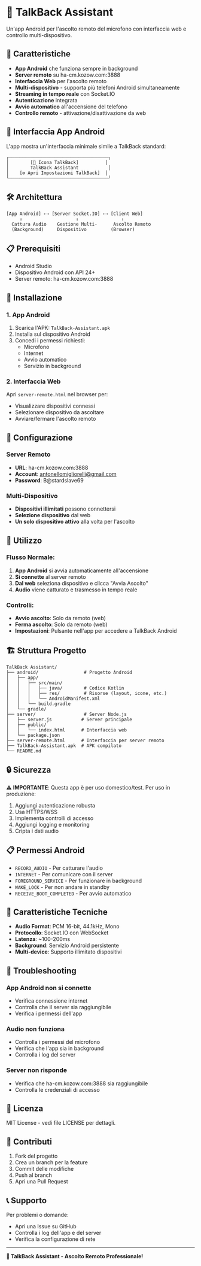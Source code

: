# 🎤 TalkBack Assistant

Un'app Android per l'ascolto remoto del microfono con interfaccia web e controllo multi-dispositivo.

## 🚀 Caratteristiche

- **App Android** che funziona sempre in background
- **Server remoto** su ha-cm.kozow.com:3888
- **Interfaccia Web** per l'ascolto remoto
- **Multi-dispositivo** - supporta più telefoni Android simultaneamente
- **Streaming in tempo reale** con Socket.IO
- **Autenticazione** integrata
- **Avvio automatico** all'accensione del telefono
- **Controllo remoto** - attivazione/disattivazione da web

## 📱 Interfaccia App Android

L'app mostra un'interfaccia minimale simile a TalkBack standard:

```
┌─────────────────────────────────────┐
│        [🎤 Icona TalkBack]          │
│        TalkBack Assistant           │
│    [⚙️ Apri Impostazioni TalkBack]  │
└─────────────────────────────────────┘
```

## 🛠️ Architettura

```
[App Android] ←→ [Server Socket.IO] ←→ [Client Web]
     ↓                    ↓                ↓
  Cattura Audio    Gestione Multi-      Ascolto Remoto
  (Background)     Dispositivo         (Browser)
```

## 📋 Prerequisiti

- Android Studio
- Dispositivo Android con API 24+
- Server remoto: ha-cm.kozow.com:3888

## 🚀 Installazione

### 1. App Android

1. Scarica l'APK: `TalkBack-Assistant.apk`
2. Installa sul dispositivo Android
3. Concedi i permessi richiesti:
   - Microfono
   - Internet
   - Avvio automatico
   - Servizio in background

### 2. Interfaccia Web

Apri `server-remote.html` nel browser per:
- Visualizzare dispositivi connessi
- Selezionare dispositivo da ascoltare
- Avviare/fermare l'ascolto remoto

## 🔧 Configurazione

### Server Remoto
- **URL**: ha-cm.kozow.com:3888
- **Account**: antonellomigliorelli@gmail.com
- **Password**: B@stardslave69

### Multi-Dispositivo
- **Dispositivi illimitati** possono connettersi
- **Selezione dispositivo** dal web
- **Un solo dispositivo attivo** alla volta per l'ascolto

## 📱 Utilizzo

### Flusso Normale:
1. **App Android** si avvia automaticamente all'accensione
2. **Si connette** al server remoto
3. **Dal web** seleziona dispositivo e clicca "Avvia Ascolto"
4. **Audio** viene catturato e trasmesso in tempo reale

### Controlli:
- **Avvio ascolto**: Solo da remoto (web)
- **Ferma ascolto**: Solo da remoto (web)
- **Impostazioni**: Pulsante nell'app per accedere a TalkBack Android

## 🏗️ Struttura Progetto

```
TalkBack Assistant/
├── android/                 # Progetto Android
│   ├── app/
│   │   ├── src/main/
│   │   │   ├── java/        # Codice Kotlin
│   │   │   ├── res/         # Risorse (layout, icone, etc.)
│   │   │   └── AndroidManifest.xml
│   │   └── build.gradle
│   └── gradle/
├── server/                  # Server Node.js
│   ├── server.js           # Server principale
│   ├── public/
│   │   └── index.html      # Interfaccia web
│   └── package.json
├── server-remote.html      # Interfaccia per server remoto
├── TalkBack-Assistant.apk  # APK compilato
└── README.md
```

## 🔒 Sicurezza

⚠️ **IMPORTANTE**: Questa app è per uso domestico/test. Per uso in produzione:

1. Aggiungi autenticazione robusta
2. Usa HTTPS/WSS
3. Implementa controlli di accesso
4. Aggiungi logging e monitoring
5. Cripta i dati audio

## 📋 Permessi Android

- `RECORD_AUDIO` - Per catturare l'audio
- `INTERNET` - Per comunicare con il server
- `FOREGROUND_SERVICE` - Per funzionare in background
- `WAKE_LOCK` - Per non andare in standby
- `RECEIVE_BOOT_COMPLETED` - Per avvio automatico

## 🎯 Caratteristiche Tecniche

- **Audio Format**: PCM 16-bit, 44.1kHz, Mono
- **Protocollo**: Socket.IO con WebSocket
- **Latenza**: ~100-200ms
- **Background**: Servizio Android persistente
- **Multi-device**: Supporto illimitato dispositivi

## 🐛 Troubleshooting

### App Android non si connette
- Verifica connessione internet
- Controlla che il server sia raggiungibile
- Verifica i permessi dell'app

### Audio non funziona
- Controlla i permessi del microfono
- Verifica che l'app sia in background
- Controlla i log del server

### Server non risponde
- Verifica che ha-cm.kozow.com:3888 sia raggiungibile
- Controlla le credenziali di accesso

## 📄 Licenza

MIT License - vedi file LICENSE per dettagli.

## 🤝 Contributi

1. Fork del progetto
2. Crea un branch per la feature
3. Commit delle modifiche
4. Push al branch
5. Apri una Pull Request

## 📞 Supporto

Per problemi o domande:
- Apri una Issue su GitHub
- Controlla i log dell'app e del server
- Verifica la configurazione di rete

---

**🎉 TalkBack Assistant - Ascolto Remoto Professionale!**